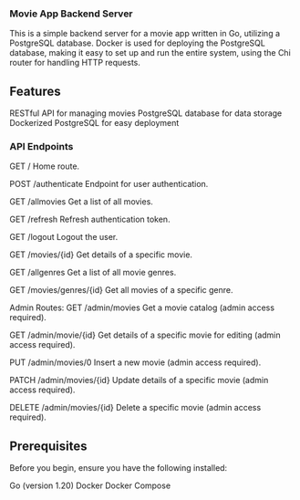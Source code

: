 ### Movie App Backend Server

This is a simple backend server for a movie app written in Go, utilizing a PostgreSQL database. Docker is used for deploying the PostgreSQL database, making it easy to set up and run the entire system, using the Chi router for handling HTTP requests.

## Features

RESTful API for managing movies
PostgreSQL database for data storage
Dockerized PostgreSQL for easy deployment

### API Endpoints

GET /
Home route.

POST /authenticate
Endpoint for user authentication.

GET /allmovies
Get a list of all movies.

GET /refresh
Refresh authentication token.

GET /logout
Logout the user.

GET /movies/{id}
Get details of a specific movie.

GET /allgenres
Get a list of all movie genres.

GET /movies/genres/{id}
Get all movies of a specific genre.

Admin Routes:
GET /admin/movies
Get a movie catalog (admin access required).

GET /admin/movie/{id}
Get details of a specific movie for editing (admin access required).

PUT /admin/movies/0
Insert a new movie (admin access required).

PATCH /admin/movies/{id}
Update details of a specific movie (admin access required).

DELETE /admin/movies/{id}
Delete a specific movie (admin access required).

## Prerequisites

Before you begin, ensure you have the following installed:

Go (version 1.20)
Docker
Docker Compose
